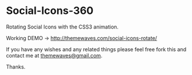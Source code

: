 Social-Icons-360
================

Rotating Social Icons with the CSS3 animation.


Working DEMO -> http://themewaves.com/social-icons-rotate/


If you have any wishes and any related things please feel free fork this and contact me at themewaves@gmail.com.

Thanks.
